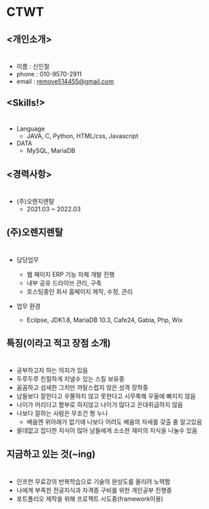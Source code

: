 CTWT
=====

<개인소개>
---
#
* 이름 : 신인철
* phone : 010-9570-2911
* email : remove514455@gmail.com

<Skills!>
----
#
* Language 
  * JAVA, C, Python, HTML/css, Javascript
* DATA
  * MySQL, MariaDB


<경력사항>
---
#
* (주)오렌지렌탈
  * 2021.03 ~ 2022.03   
  
(주)오렌지렌탈
---
#
* 담당업무
  * 웹 페이지 ERP 기능 자체 개발 진행
  * 내부 공유 드라이브 관리, 구축
  * 호스팅중인 회사 홈페이지 제작, 수정, 관리

* 업무 환경
  * Ecilpse, JDK1.8, MariaDB 10.3, Cafe24, Gabia, Php, Wix


특징(이라고 적고 장점 소개)
---
#
+ 공부하고자 하는 의지가 있음
+ 두루두루 친절하게 지낼수 있는 스킬 보유중
+ 꼼꼼하고 섬세한 그치만 까탈스럽지 않은 성격 장착중
+ 남들보다 잘한다고 우쭐하지 않고 못한다고 시무룩해 우울에 빠지지 않음
+ 나이가 어리다고 함부로 하지않고 나이가 많다고 꼰대취급하지 않음
+ 나보다 잘하는 사람은 무조건 형 누나
  + 배움엔 위아래가 없기에 나보다 어려도 배움의 자세를 갖출 줄 알고있음
+ 쓸데없고 잡다한 지식이 많아 남들에게 소소한 재미의 지식을 나눌수 있음 

지금하고 있는 것(~ing)
---
#
+ 인프런 무료강의 반복학습으로 기술의 완성도를 올리려 노력함
+ 나에게 부족한 전공지식과 자격증 구비를 위한 개인공부 진행중
+ 포트폴리오 제작을 위해 프로젝트 시도중(framework이용)
